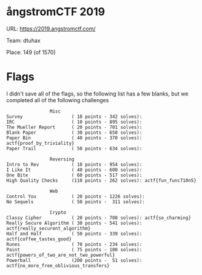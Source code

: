 # ångstromCTF 2019

URL: https://2019.angstromctf.com/

Team: dtuhax

Place: 149 (of 1570)

# Flags

I didn't save all of the flags, so the following list has a few blanks, but we completed all of the following challenges

```
                Misc
Survey                  ( 10 points - 342 solves): 
IRC                     ( 10 points - 895 solves): 
The Mueller Report      ( 20 points - 701 solves): 
Blank Paper             ( 30 points - 658 solves): 
Paper Bin               ( 40 points - 370 solves): actf{proof_by_triviality}
Paper Trail             ( 50 points - 634 solves): 

                Reversing
Intro to Rev            ( 10 points - 954 solves): 
I Like It               ( 40 points - 600 solves): 
One Bite                ( 60 points - 517 solves): 
High Quality Checks     (110 points - 262 solves): actf{fun_func710n5}

                Web
Control You             ( 20 points - 1226 solves): 
No Sequels              ( 50 points -  311 solves): 

                Crypto
Classy Cipher           ( 20 points - 708 solves): actf{so_charming}
Really Secure Algorithm ( 30 points - 541 solves): actf{really_securent_algorithm}
Half and Half           ( 50 points - 339 solves): actf{coffee_tastes_good}
Runes                   ( 70 points - 234 solves): 
Paint                   ( 75 points - 100 solves): actf{powers_of_two_are_not_two_powerful}
Powerball               (200 points -  51 solves): actf{no_more_free_oblivious_transfers}
```
